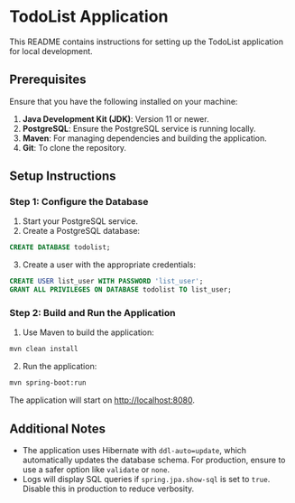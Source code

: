 # TodoList Application

This README contains instructions for setting up the TodoList application for local development.

## Prerequisites

Ensure that you have the following installed on your machine:

1. **Java Development Kit (JDK)**: Version 11 or newer.
2. **PostgreSQL**: Ensure the PostgreSQL service is running locally.
3. **Maven**: For managing dependencies and building the application.
4. **Git**: To clone the repository.

## Setup Instructions

### Step 1: Configure the Database

1. Start your PostgreSQL service.
2. Create a PostgreSQL database:

```sql
CREATE DATABASE todolist;
```

3. Create a user with the appropriate credentials:

```sql
CREATE USER list_user WITH PASSWORD 'list_user';
GRANT ALL PRIVILEGES ON DATABASE todolist TO list_user;
```

### Step 2: Build and Run the Application

1. Use Maven to build the application:

```bash
mvn clean install
```

2. Run the application:

```bash
mvn spring-boot:run
```

The application will start on [http://localhost:8080](http://localhost:8080).


## Additional Notes

- The application uses Hibernate with `ddl-auto=update`, which automatically updates the database schema. For production, ensure to use a safer option like `validate` or `none`.
- Logs will display SQL queries if `spring.jpa.show-sql` is set to `true`. Disable this in production to reduce verbosity.
